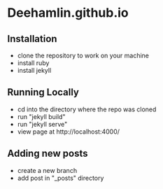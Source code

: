 # Deehamlin.github.io

## Installation
- clone the repository to work on your machine
- install ruby
- install jekyll

## Running Locally
- cd into the directory where the repo was cloned
- run "jekyll build"
- run "jekyll serve"
- view page at http://localhost:4000/

## Adding new posts
- create a new branch
- add post in "\_posts" directory
